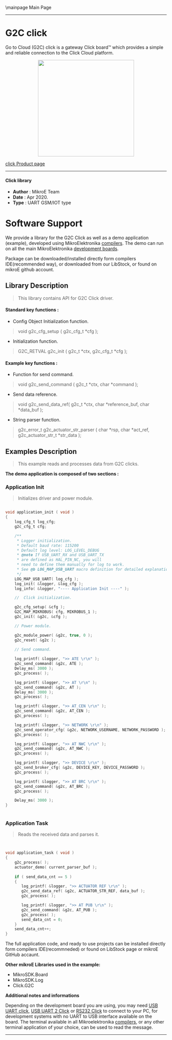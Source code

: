 \mainpage Main Page
 
---
# G2C click

Go to Cloud (G2C) click is a gateway Click board™ which provides a simple and reliable connection to the Click Cloud platform.

<p align="center">
  <img src="https://download.mikroe.com/images/click_for_ide/g2c_click.png" height=300px>
</p>

[click Product page](https://www.mikroe.com/g2c-click)

---


#### Click library 

- **Author**        : MikroE Team
- **Date**          : Apr 2020.
- **Type**          : UART GSM/IOT type


# Software Support

We provide a library for the G2C Click 
as well as a demo application (example), developed using MikroElektronika 
[compilers](https://shop.mikroe.com/compilers). 
The demo can run on all the main MikroElektronika [development boards](https://shop.mikroe.com/development-boards).

Package can be downloaded/installed directly form compilers IDE(recommended way), or downloaded from our LibStock, or found on mikroE github account. 

## Library Description

> This library contains API for G2C Click driver.

#### Standard key functions :

- Config Object Initialization function.
> void g2c_cfg_setup ( g2c_cfg_t *cfg ); 
 
- Initialization function.
> G2C_RETVAL g2c_init ( g2c_t *ctx, g2c_cfg_t *cfg );

#### Example key functions :

- Function for send command.
> void g2c_send_command ( g2c_t *ctx, char *command );
 
- Send data reference.
> void g2c_send_data_ref(  g2c_t *ctx, char *reference_buf, char *data_buf );

- String parser function.
> g2c_error_t g2c_actuator_str_parser ( char *rsp, char *act_ref, g2c_actuator_str_t *str_data );

## Examples Description

> This example reads and processes data from G2C clicks. 

**The demo application is composed of two sections :**

### Application Init 

> Initializes driver and power module.

```c

void application_init ( void )
{
    log_cfg_t log_cfg;
    g2c_cfg_t cfg;

    /** 
     * Logger initialization.
     * Default baud rate: 115200
     * Default log level: LOG_LEVEL_DEBUG
     * @note If USB_UART_RX and USB_UART_TX 
     * are defined as HAL_PIN_NC, you will 
     * need to define them manually for log to work. 
     * See @b LOG_MAP_USB_UART macro definition for detailed explanation.
     */
    LOG_MAP_USB_UART( log_cfg );
    log_init( &logger, &log_cfg );
    log_info( &logger, "---- Application Init ----" );

    //  Click initialization.

    g2c_cfg_setup( &cfg );
    G2C_MAP_MIKROBUS( cfg, MIKROBUS_1 );
    g2c_init( &g2c, &cfg );

    // Power module.

    g2c_module_power( &g2c, true, 0 );
    g2c_reset( &g2c );
    
    // Send command.

    log_printf( &logger, ">> ATE \r\n" );
    g2c_send_command( &g2c, ATE );
    Delay_ms( 3000 );
    g2c_process( );

    log_printf( &logger, ">> AT \r\n" );
    g2c_send_command( &g2c, AT );
    Delay_ms( 3000 );
    g2c_process( );

    log_printf( &logger, ">> AT_CEN \r\n" );
    g2c_send_command( &g2c, AT_CEN );
    g2c_process( );

    log_printf( &logger, ">> NETWORK \r\n" );
    g2c_send_operator_cfg( &g2c, NETWORK_USERNAME, NETWORK_PASSWORD );
    g2c_process( );

    log_printf( &logger, ">> AT NWC \r\n" );
    g2c_send_command( &g2c, AT_NWC );
    g2c_process( );

    log_printf( &logger, ">> DEVICE \r\n" );
    g2c_send_broker_cfg( &g2c, DEVICE_KEY, DEVICE_PASSWORD );
    g2c_process( );

    log_printf( &logger, ">> AT BRC \r\n" );
    g2c_send_command( &g2c, AT_BRC ); 
    g2c_process( );

    Delay_ms( 3000 );
}
  
```

### Application Task

> Reads the received data and parses it.

```c


void application_task ( void )
{
    g2c_process( );
    actuator_demo( current_parser_buf );
    
    if ( send_data_cnt == 5 )
    {
       log_printf( &logger, ">> ACTUATOR REF \r\n" );  
       g2c_send_data_ref( &g2c, ACTUATOR_STR_REF, data_buf );
       g2c_process( );

       log_printf( &logger, ">> AT PUB \r\n" );
       g2c_send_command( &g2c, AT_PUB );
       g2c_process( );
       send_data_cnt = 0;
    }
    send_data_cnt++;
}

```


The full application code, and ready to use projects can be  installed directly form compilers IDE(recommneded) or found on LibStock page or mikroE GitHub accaunt.

**Other mikroE Libraries used in the example:** 

- MikroSDK.Board
- MikroSDK.Log
- Click.G2C

**Additional notes and informations**

Depending on the development board you are using, you may need 
[USB UART click](https://shop.mikroe.com/usb-uart-click), 
[USB UART 2 Click](https://shop.mikroe.com/usb-uart-2-click) or 
[RS232 Click](https://shop.mikroe.com/rs232-click) to connect to your PC, for 
development systems with no UART to USB interface available on the board. The 
terminal available in all Mikroelektronika 
[compilers](https://shop.mikroe.com/compilers), or any other terminal application 
of your choice, can be used to read the message.



---
